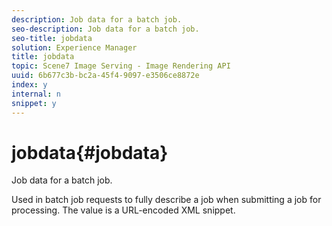 ```yaml
---
description: Job data for a batch job.
seo-description: Job data for a batch job.
seo-title: jobdata
solution: Experience Manager
title: jobdata
topic: Scene7 Image Serving - Image Rendering API
uuid: 6b677c3b-bc2a-45f4-9097-e3506ce8872e
index: y
internal: n
snippet: y
---
```


# jobdata{#jobdata}

Job data for a batch job.

 Used in batch job requests to fully describe a job when submitting a job for processing. The value is a URL-encoded XML snippet. 
